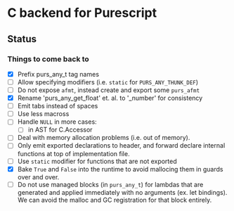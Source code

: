 # C backend for Purescript

## Status

### Things to come back to

* [x] Prefix purs_any_t tag names
* [ ] Allow specifying modifiers (i.e. `static` for `PURS_ANY_THUNK_DEF`)
* [ ] Do not expose `afmt`, instead create and export some `purs_afmt`
* [x] Rename 'purs_any_get_float' et. al. to '_number' for consistency
* [ ] Emit tabs instead of spaces
* [ ] Use less macross
* [ ] Handle `NULL` in more cases:
  * [ ] in AST for C.Accessor
* [ ] Deal with memory allocation problems (i.e. out of memory).
* [ ] Only emit exported declarations to header, and forward declare internal
  functions at top of implementation file.
* [ ] Use `static` modifier for functions that are not exported
* [x] Bake `True` and `False` into the runtime to avoid mallocing them in guards
  over and over.
* [ ] Do not use managed blocks (in `purs_any_t`) for lambdas that are generated
  and applied immediately with no arguments (ex. let bindings). We can avoid the
  malloc and GC registration for that block entirely.
